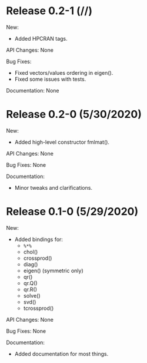 # Release 0.2-1 (//)

New:
  * Added HPCRAN tags.

API Changes: None

Bug Fixes:
  * Fixed vectors/values ordering in eigen().
  * Fixed some issues with tests.

Documentation: None





# Release 0.2-0 (5/30/2020)

New:
  * Added high-level constructor fmlmat().

API Changes: None

Bug Fixes: None

Documentation:
  * Minor tweaks and clarifications.





# Release 0.1-0 (5/29/2020)

New:
  * Added bindings for:
      - `%*%`
      - chol()
      - crossprod()
      - diag()
      - eigen() (symmetric only)
      - qr()
      - qr.Q()
      - qr.R()
      - solve()
      - svd()
      - tcrossprod()

API Changes: None

Bug Fixes: None

Documentation:
  * Added documentation for most things.
